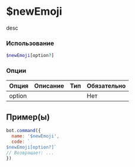 # $newEmoji
desc
### Использование
```php
$newEmoji[option?]
```

### Опции

| Опция | Описание | Тип | Обязательно |
|--------|-------------|------|----------|
| option |  |  | Нет |  
## Пример(ы)

```javascript
bot.command({
  name: '$newEmoji',
  code: `
$newEmoji[option?]`
// Возвращает: ...
})
```